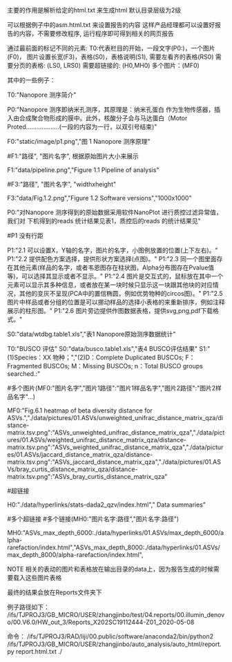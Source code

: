 
主要的作用是解析给定的html.txt 来生成html
默认目录层级为2级

可以根据例子中的asm.html.txt 来设置报告的内容
这样产品经理都可以设置好报告的内容，不需要修改程序, 运行程序即可得到相关的网页报告


通过最前面的标记不同的元素: 
T0:代表栏目的开始，一段文字(P0:)，一个图片(F0)，
图片设置长宽(F3)，表格(S0)，表格说明(S1), 需要左看齐的表格(RS0)
需要分页的表格: (LS0, LRS0)
需要超链接的: (H0,MH0)
多个图片：(MF0)


其中的一些例子：

T0:"Nanopore 测序简介"

P0:"Nanopore 测序即纳米孔测序，其原理是：纳米孔蛋白  作为生物传感器，插入由合成聚合物形成的膜中。此外，核酸分子会与马达蛋白（Motor Proted...................(一段的内容为一行，以双引号结束)"

F0:"static/image/p1.png","图 1 Nanopore 测序原理"

#F1:"路径", "图片名字", 根据原始图片大小来展示

F1:"data/pipeline.png","Figure 1.1 Pipeline of analysis"

#F3:"路径", "图片名字", "widthxheight"

F3:"data/Fig.1.2.png","Figure 1.2 Software versions","1000x1000"


P0:"对Nanopore 测序得到的原始数据采用软件NanoPlot 进行质控过滤异常值，我们对 下机得到的reads 统计结果见表1，质控后的reads 的统计结果见"

#P1 没有行距

P1:"2.1 可以设置X，Y轴的名字，图片的名字，小图例放置的位置(上下左右)。"
P1:"2.2 提供配色方案选择，提供形状方案选择(点图)。"
P1:"2.3 同一个图里面存在其他元素(样品的名字，或者韦恩图存在柱状图，Alpha分布图存在Pvalue值等)，可以选择其显示或者不显示。"
P1:"2.4 图片是交互式的，鼠标放在其中一个元素可以显示其多种信息，或者放在某一块时候只显示这一块跟其他块的对应情况，其他的变灰不呈现(PCA中的置信椭圆，例如优势物种的circos图)。"
P1:"2.5 图片中样品或者分组的位置是可以挪动样品的选择小表格的来重新排序，例如注释展示的柱形图。"
P1:"2.6 图片旁边提供作图数据表格，提供svg,png,pdf下载格式。"

S0:"data/wtdbg.table1.xls","表1 Nanopore原始测序数据统计"

T0:"BUSCO 评估"
S0:"data/busco.table1.xls","表4 BUSCO评估结果"
S1:"(1)Species：XX 物种；","(2)D：Complete Duplicated BUSCOs; F：Fragmented BUSCOs; M：Missing BUSCOs; n：Total BUSCO groups searched.:"


#多个图片(MF0:"图片名字","图片1路径":"图片1样品名字","图片2路径":"图片2样品名字"...)

MF0:"Fig.6.1 heatmap of beta diversity distance for ASVs.","./data/pictures/01.ASVs/unweighted_unifrac_distance_matrix_qza/distance-matrix.tsv.png":"ASVs_unweighted_unifrac_distance_matrix_qza","./data/pictures/01.ASVs/weighted_unifrac_distance_matrix_qza/distance-matrix.tsv.png":"ASVs_weighted_unifrac_distance_matrix_qza","./data/pictures/01.ASVs/jaccard_distance_matrix_qza/distance-matrix.tsv.png":"ASVs_jaccard_distance_matrix_qza","./data/pictures/01.ASVs/bray_curtis_distance_matrix_qza/distance-matrix.tsv.png":"ASVs_bray_curtis_distance_matrix_qza"

#超链接

H0:"./data/hyperlinks/stats-dada2_qzv/index.html","   Data summaries"

#多个超链接
#多个链接(MH0:"图片名字:路径","图片名字:路径")

MH0:"ASVs_max_depth_6000:./data/hyperlinks/01.ASVs/max_depth_6000/alpha-rarefaction/index.html","ASVs_max_depth_8000:./data/hyperlinks/01.ASVs/max_depth_8000/alpha-rarefaction/index.html",


NOTE
相关的表动的图片和表格放在输出目录的data上，因为报告生成的时候需要载入这些图片表格

最终的结果会放在Reports文件夹下

例子路径如下：
/ifs/TJPROJ3/GB_MICRO/USER/zhangjinbo/test/04.reports/00.illumin_denovo/00.V6.0/HW_out_3/Reports_X202SC19112444-Z01_2020-05-08

命令：
/ifs/TJPROJ3/RAD/liji/00.public/software/anaconda2/bin/python2 /ifs/TJPROJ3/GB_MICRO/USER/zhangjinbo/auto_analysis/auto_html/report.py report.html.txt ./
